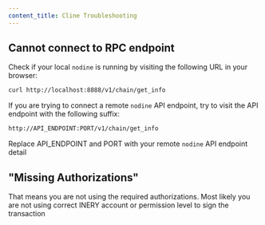 ```yaml
---
content_title: Cline Troubleshooting
---
```


## Cannot connect to RPC endpoint

Check if your local `nodine` is running by visiting the following URL in your browser:

```sh
curl http://localhost:8888/v1/chain/get_info
```

If you are trying to connect a remote `nodine` API endpoint, try to visit the API endpoint with the following suffix:

```sh
http://API_ENDPOINT:PORT/v1/chain/get_info
```

Replace API_ENDPOINT and PORT with your remote `nodine` API endpoint detail

## "Missing Authorizations"

That means you are not using the required authorizations. Most likely you are not using correct INERY account or permission level to sign the transaction
